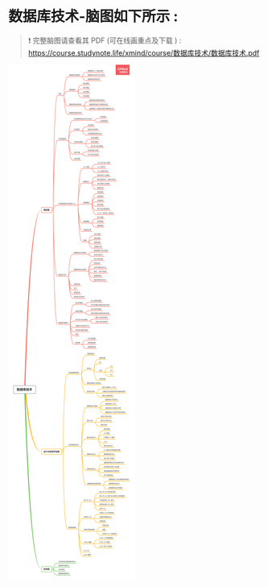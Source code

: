 # 数据库技术-脑图如下所示 :

> ❗ 完整脑图请查看其 PDF (可在线画重点及下载 ) : https://course.studynote.life/xmind/course/数据库技术/数据库技术.pdf

![ ](../../xmind/course/数据库技术/数据库技术.png)
